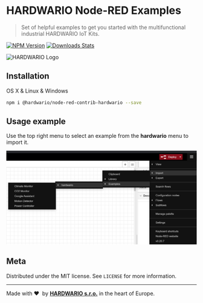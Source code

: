 # HARDWARIO Node-RED Examples

> Set of helpful examples to get you started with the multifunctional industrial HARDWARIO IoT Kits.

[![NPM Version][npm-image]][npm-url]
[![Downloads Stats][npm-downloads]][npm-url]

![](hardwario/icons/hardwario.png "HARDWARIO Logo")

## Installation

OS X & Linux & Windows

```sh
npm i @hardwario/node-red-contrib-hardwario --save
```

## Usage example

Use the top right menu to select an example from the **hardwario** menu to import it.

![](icons/example.png "Usage example")

## Meta

Distributed under the MIT license. See `LICENSE` for more information.

---

Made with &#x2764;&nbsp; by [**HARDWARIO s.r.o.**](https://www.hardwario.com/) in the heart of Europe.

<!-- Markdown link & img dfn's -->

[npm-image]: https://img.shields.io/npm/v/@hardwario/node-red-contrib-hardwario.svg?style=flat-square
[npm-url]: https://www.npmjs.com/package/@hardwario/node-red-contrib-hardwario
[npm-downloads]: https://img.shields.io/npm/dm/@hardwario/node-red-contrib-hardwario.svg?style=flat-square
[wiki]: https://developers.hardwario.com/
